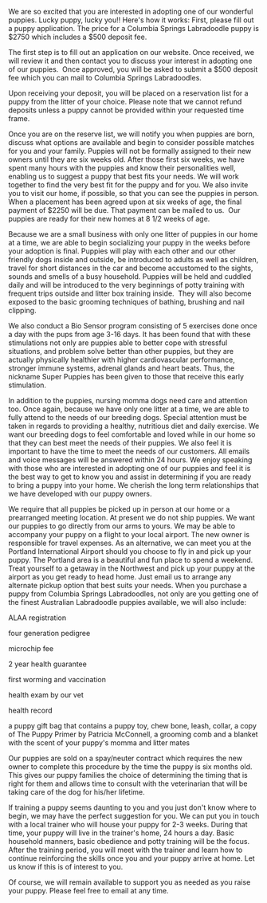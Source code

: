 We are so excited that you are interested in adopting one of our wonderful puppies. Lucky puppy, lucky you!! Here's how it works:
First, please fill out a puppy application. The price for a Columbia Springs Labradoodle puppy is $2750 which includes a $500 deposit fee.

The first step is to fill out an application on our website. Once received, we will review it and then contact you to discuss your interest in adopting one of our puppies.  Once approved, you will be asked to submit a $500 deposit fee which you can mail to Columbia Springs Labradoodles.


Upon receiving your deposit, you will be placed on a reservation list for a puppy from the litter of your choice. Please note that we cannot refund deposits unless a puppy cannot be provided within your requested time frame.


Once you are on the reserve list, we will notify you when puppies are born, discuss what options are available and begin to consider possible matches for you and your family. Puppies will not be formally assigned to their new owners until they are six weeks old. After those first six weeks, we have spent many hours with the puppies and know their personalities well, enabling us to suggest a puppy that best fits your needs. We will work together to find the very best fit for the puppy and for you. We also invite you to visit our home, if possible, so that you can see the puppies in person.
When a placement has been agreed upon at six weeks of age, the final payment of $2250 will be due. That payment can be mailed to us.  Our puppies are ready for their new homes at 8 1/2 weeks of age.


Because we are a small business with only one litter of puppies in our home at a time, we are able to begin socializing your puppy in the weeks before your adoption is final. Puppies will play with each other and our other friendly dogs inside and outside, be introduced to adults as well as children, travel for short distances in the car and become accustomed to the sights, sounds and smells of a busy household. Puppies will be held and cuddled daily and will be introduced to the very beginnings of potty training with frequent trips outside and litter box training inside.  They will also become exposed to the basic grooming techniques of bathing, brushing and nail clipping.


We also conduct a Bio Sensor program consisting of 5 exercises done once a day with the pups from age 3-16 days. It has been found that with these stimulations not only are puppies able to better cope with stressful situations, and problem solve better than other puppies, but they are actually physically healthier with higher cardiovascular performance, stronger immune systems, adrenal glands and heart beats. Thus, the nickname Super Puppies has been given to those that receive this early stimulation.



In addition to the puppies, nursing momma dogs need care and attention too. Once again, because we have only one litter at a time, we are able to fully attend to the needs of our breeding dogs. Special attention must be taken in regards to providing a healthy, nutritious diet and daily exercise. We want our breeding dogs to feel comfortable and loved while in our home so that they can best meet the needs of their puppies.
We also feel it is important to have the time to meet the needs of our customers. All emails and voice messages will be answered within 24 hours. We enjoy speaking with those who are interested in adopting one of our puppies and feel it is the best way to get to know you and assist in determining if you are ready to bring a puppy into your home. We cherish the long term relationships that we have developed with our puppy owners.

We require that all puppies be picked up in person at our home or a prearranged meeting location. At present we do not ship puppies. We want our puppies to go directly from our arms to yours. We may be able to accompany your puppy on a flight to your local airport. The new owner is responsible for travel expenses. As an alternative, we can meet you at the Portland International Airport should you choose to fly in and pick up your puppy. The Portland area is a beautiful and fun place to spend a weekend. Treat yourself to a getaway in the Northwest and pick up your puppy at the airport as you get ready to head home. Just email us to arrange any alternate pickup option that best suits your needs.
When you purchase a puppy from Columbia Springs Labradoodles, not only are you getting one of the finest Australian Labradoodle puppies available, we will also include:

 	
ALAA registration

 	
four generation pedigree

 	
microchip fee

 	
2 year health guarantee

 	
first worming and vaccination

 	
health exam by our vet

 	
health record

 	
a puppy gift bag that contains a puppy toy, chew bone, leash, collar, a copy of The Puppy Primer by Patricia McConnell, a grooming comb and a blanket with the scent of your puppy's momma and litter mates


Our puppies are sold on a spay/neuter contract which requires the new owner to complete this procedure by the time the puppy is six months old. This gives our puppy families the choice of determining the timing that is right for them and allows time to consult with the veterinarian that will be taking care of the dog for his/her lifetime.


If training a puppy seems daunting to you and you just don't know where to begin, we may have the perfect suggestion for you. We can put you in touch with a local trainer who will house your puppy for 2-3 weeks. During that time, your puppy will live in the trainer's home, 24 hours a day. Basic household manners, basic obedience and potty training will be the focus. After the training period, you will meet with the trainer and learn how to continue reinforcing the skills once you and your puppy arrive at home. Let us know if this is of interest to you.


Of course, we will remain available to support you as needed as you raise your puppy. Please feel free to email at any time.
